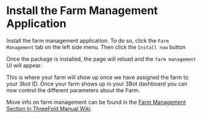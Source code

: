 # Install the Farm Management Application

Install the farm management application. To do so, click the `Farm Management` tab on the left side menu.
Then click the `Install now` button

Once the package is installed, the page will reload and the `farm management` UI will appear.

This is where your farm will show up once we have assigned the farm to your 3bot ID.
Once your farm shows up in your 3Bot dashboard you can now control the different parameters about the Farm.

Move info on farm management can be found in the [Farm Management Section In ThreeFold Manual Wiki](https://manual.threefold.io/#/farm_management)
